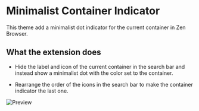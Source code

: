 
#  Minimalist Container Indicator

This theme add a minimalist dot indicator for the current container in Zen Browser.

## What the extension does

- Hide the label and icon of the current container in the search bar and instead show a minimalist dot with the color set to the container.

- Rearrange the order of the icons in the search bar to make the container indicator the last one.

![Preview](preview.png)
